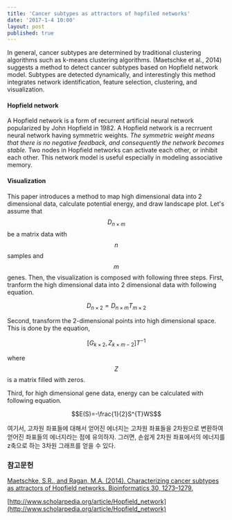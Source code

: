 ```yaml
---
title: 'Cancer subtypes as attractors of hopfiled networks'
date: '2017-1-4 10:00'
layout: post
published: true
---
```

In general, cancer subtypes are determined by traditional clustering algorithms such as k-means clustering algorithms. (Maetschke et al., 2014) suggests a method to detect cancer subtypes based on Hopfield network model. Subtypes are detected dynamically, and interestingly this method integrates network identification, feature selection, clustering, and visualization.

#### Hopfield network
A Hopfield network is a form of recurrent artificial neural network popularized by John Hopfield in 1982. A Hopfield network is a recrruent neural network having symmetric weights. *The symmetric weight means that there is no negative feedback, and consequently the network becomes stable.* Two nodes in Hopfield networks can activate each other, or inhibit each other. This network model is useful especially in modeling associative memory.

#### Visualization 
This paper introduces a method to map high dimensional data into 2 dimensional data, calculate potential energy, and draw landscape plot. Let's assume that $$D_{n\times m}$$ be a matrix data with $$n$$ samples and $$m$$ genes. Then, the visualization is composed with following three steps. First, tranform the high dimensional data into 2 dimensional data with following equation.

$$D_{n\times2}=D_{n\times m}T_{m\times 2}$$

Second, transform the 2-dimensional points into high dimensional space. This is done by the equation, 

$$[G_{k\times 2}, Z_{k \times m-2}]T^{-1}$$

where $$Z$$ is a matrix filled with zeros.

Third, for high dimensional gene data, energy can be calculated with following equation.

$$E(S)=-\frac{1}{2}S^{T}WS$$

여기서, 고차원 좌표들에 대해서 얻어진 에너지는 고차원 좌표들을 2차원으로 변환하여 얻어진 좌표들의 에너지라는 점에 유의하자. 그러면, 손쉽게 2차원 좌표에서의 에너지를 z축으로 하는 3차원 그래프를 얻을 수 있다.

### 참고문헌
[Maetschke, S.R., and Ragan, M.A. (2014). Characterizing cancer subtypes as attractors of Hopfield networks. Bioinformatics 30, 1273–1279.](https://www.dropbox.com/s/yefngghs5ylzejq/Maetschke_Ragan_2014_Characterizing%20cancer%20subtypes%20as%20attractors%20of%20Hopfield%20networks.pdf?dl=0)

[http://www.scholarpedia.org/article/Hopfield_network](http://www.scholarpedia.org/article/Hopfield_network)

